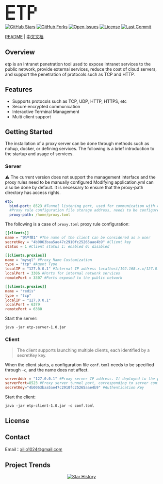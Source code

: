 ```text
▗▄▄▄▖▗▄▄▄▖▗▄▄▖ 
▐▌     █  ▐▌ ▐▌
▐▛▀▀▘  █  ▐▛▀▘ 
▐▙▄▄▖  █  ▐▌                                
```
[![GitHub Stars](https://img.shields.io/github/stars/xilio-dev/etp?style=for-the-badge&logo=github)](https://github.com/xilio-dev/etp)
[![GitHub Forks](https://img.shields.io/github/forks/xilio-dev/etp?style=for-the-badge&logo=github)](https://github.com/xilio-dev/etp)
[![Open Issues](https://img.shields.io/github/issues/xilio-dev/etp?style=for-the-badge)](https://github.com/xilio-dev/etp/issues)
[![License](https://img.shields.io/github/license/xilio-dev/etp?style=for-the-badge)](https://github.com/xilio-dev/etp/blob/main/LICENSE)
[![Last Commit](https://img.shields.io/github/last-commit/xilio-dev/etp?style=for-the-badge)](https://github.com/xilio-dev/etp/commits)

[README](README.md) | [中文文档](README_ZH.md)
## Overview
etp is an Intranet penetration tool used to expose Intranet services to the public network, provide external services, reduce the cost of cloud servers, and support the penetration of protocols such as TCP and HTTP.

## Features
- Supports protocols such as TCP, UDP, HTTP, HTTPS, etc
- Secure encrypted communication
- Interactive Terminal Management
- Multi client support
## Getting Started

The installation of a proxy server can be done through methods such as nohup, docker, or defining services. The following is a brief introduction to the startup and usage of services.

### Server
⚠️ The current version does not support the management interface and the proxy rules need to be manually configured
Modifying application.yml can also be done by default. It is necessary to ensure that the proxy-path directory has access rights.
```yaml
etp:
  bind-port: 8523 #Tunnel listening port, used for communication with clients
  #Proxy rule configuration file storage address, needs to be configured by oneself
  proxy-path: /home/proxy.toml

```
The following is a case of `proxy.toml` proxy rule configuration:
```toml
[[clients]]
name = "客户端1" #The name of the client can be considered as a user
secretKey = "4b0063baa5ae47c2910fc25265aae4b9" #Client key
status = 1 #Client status 1: enabled 0: disabled

[[clients.proxies]]
name = "mysql" #Proxy Name Customization
type = "tcp" #Agent Type
localIP = "127.0.0.1" #Internal IP address localhost/192.168.x.x/127.0.0.1
localPort = 3306 #Ports for internal network services
remotePort = 3307 #Ports exposed to the public network

[[clients.proxies]]
name = "redis"
type = "tcp"
localIP = "127.0.0.1"
localPort = 6379
remotePort = 6380
```
Start the server:
```shell
java -jar etp-server-1.0.jar
```
### Client
> The client supports launching multiple clients, each identified by a secretKey key.

When the client starts, a configuration file `conf.toml` needs to be specified through `-c`, and the name does not affect.
```toml
serverAddr = "127.0.0.1" #Proxy server IP address. If deployed to the public network, the IP address of the public network server needs to be filled in
serverPort=8523 #Proxy server tunnel port, corresponding to server configuration bind port
secretKey="4b0063baa5ae47c2910fc25265aae4b9" #Authentication Key
```
Start the client:
```shell
java -jar etp-client-1.0.jar -c conf.toml
```
## License

## Contact
Email：xilio1024@gmail.com
## Project Trends

<p align="center">
  <a href="https://github.com/xilio-dev/etp/stargazers">
    <img src="https://api.star-history.com/svg?repos=xilio-dev/etp&type=Date" alt="Star History">
  </a>
</p>

